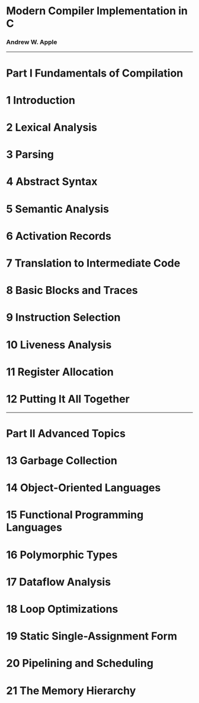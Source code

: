 # Modern Compiler Implementation in C
### Andrew W. Apple

---


# Part I Fundamentals of Compilation
# 1 Introduction
# 2 Lexical Analysis
# 3 Parsing
# 4 Abstract Syntax
# 5 Semantic Analysis
# 6 Activation Records
# 7 Translation to Intermediate Code
# 8 Basic Blocks and Traces
# 9 Instruction Selection
# 10 Liveness Analysis
# 11 Register Allocation
# 12 Putting It All Together

---

# Part II Advanced Topics

# 13 Garbage Collection
# 14 Object-Oriented Languages
# 15 Functional Programming Languages
# 16 Polymorphic Types
# 17 Dataflow Analysis
# 18 Loop Optimizations
# 19 Static Single-Assignment Form
# 20 Pipelining and Scheduling
# 21 The Memory Hierarchy


